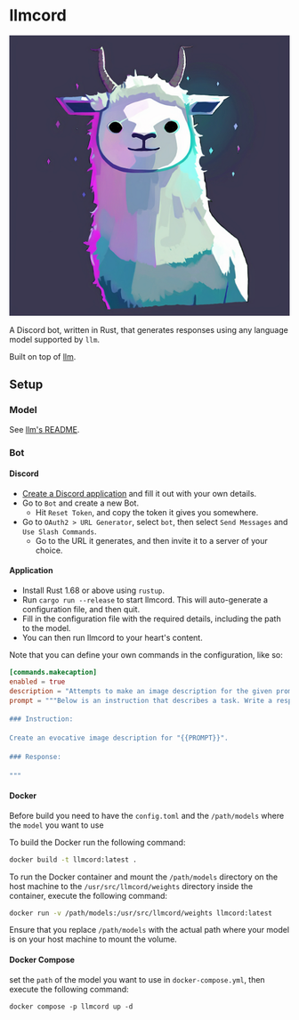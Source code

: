 # llmcord

![llmcord logo: a vaguely Discord Clyde-looking llama](docs/llmcord.png)

A Discord bot, written in Rust, that generates responses using any language model supported by `llm`.

Built on top of [llm](https://crates.io/crates/llm).

## Setup

### Model

See [llm's README](https://github.com/rustformers/llm#getting-models).

### Bot

#### Discord

- [Create a Discord application](https://discord.com/developers/applications) and fill it out with your own details.
- Go to `Bot` and create a new Bot.
  - Hit `Reset Token`, and copy the token it gives you somewhere.
- Go to `OAuth2 > URL Generator`, select `bot`, then select `Send Messages` and `Use Slash Commands`.
  - Go to the URL it generates, and then invite it to a server of your choice.

#### Application

- Install Rust 1.68 or above using `rustup`.
- Run `cargo run --release` to start llmcord. This will auto-generate a configuration file, and then quit.
- Fill in the configuration file with the required details, including the path to the model.
- You can then run llmcord to your heart's content.

Note that you can define your own commands in the configuration, like so:

```toml
[commands.makecaption]
enabled = true
description = "Attempts to make an image description for the given prompt."
prompt = """Below is an instruction that describes a task. Write a response that appropriately completes the request.

### Instruction:

Create an evocative image description for "{{PROMPT}}".

### Response:

"""
```

#### Docker
Before build you need to have the `config.toml` and the `/path/models` where the `model` you want to use

To build the Docker run the following command:
```sh
docker build -t llmcord:latest .
```
To run the Docker container and mount the `/path/models` directory on the host machine to the `/usr/src/llmcord/weights` directory inside the container, execute the following command:
```sh
docker run -v /path/models:/usr/src/llmcord/weights llmcord:latest
```
Ensure that you replace `/path/models` with the actual path where your model is on your host machine to mount the volume.

#### Docker Compose
set the `path` of the model you want to use in `docker-compose.yml`, then execute the following command:
```
docker compose -p llmcord up -d
```